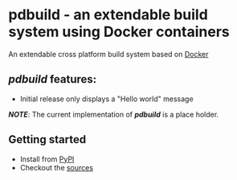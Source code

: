 # pdbuild - an extendable build system using Docker containers

An extendable cross platform build system based on [Docker](https://www.docker.com/)

## ***pdbuild*** features:
* Initial release only displays a "Hello world" message

***NOTE***: The current implementation of ***pdbuild*** is a place holder.

## Getting started
* Install from [PyPI](https://pypi.org/project/pdbuild)
* Checkout the [sources](https://gitlab.com/pdbuild/pdbuild)